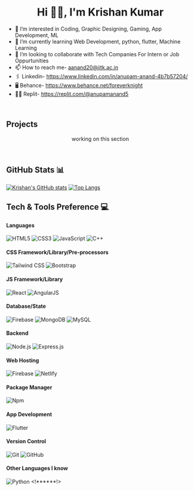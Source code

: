 <h1 align="center"> Hi 👋🏻, I'm Krishan Kumar </h1>

- 👀 I’m interested in Coding, Graphic Designing, Gaming, App Development, ML
- 🌱 I’m currently learning Web Development, python, flutter, Machine Learning
- 💞️ I’m looking to collaborate with Tech Companies For Intern or Job Oppurtunities
- 📫 How to reach me- aanand20@iitk.ac.in
- 🖇️ Linkedin- https://www.linkedin.com/in/anupam-anand-4b7b57204/
- 🖥️ Behance- https://www.behance.net/foreverknight
- 👨‍💻 Replit- https://replit.com/@anupamanand5
<!--
![visitors](https://visitor-badge.glitch.me/badge?page_id=${anupam01102002}.${your.repo.id}) -->
<br>

## Projects
<p align="center"> working on this section </p>
<br />

## GitHub Stats 📊
[![Krishan's GitHub stats](https://github-readme-stats.vercel.app/api?username=anupam01102002&show_icons=true&theme=synthwave)](https://github.com/anupam01102002) [![Top Langs](https://github-readme-stats.vercel.app/api/top-langs/?username=anupam01102002&langs_count=8&theme=synthwave&layout=compact)](https://github.com/anupam01102002)
<br>

## Tech & Tools Preference 💻
#### Languages
![HTML5](https://img.shields.io/badge/-HTML5-E34F26?style=flat&logo=html5&logoColor=white) ![CSS3](https://img.shields.io/badge/-CSS3-1572B6?style=flat&logo=css3&logoColor=white)
![JavaScript](https://img.shields.io/badge/-JavaScript-eed718?style=flat&logo=javascript&logoColor=ffffff)
 ![C++](https://img.shields.io/badge/-C%20&%20C++-659ad2?style=flat&logo=c%2B%2B&logoColor=ffffff)
<br>
#### CSS Framework/Library/Pre-processors
![Tailwind CSS](https://img.shields.io/badge/-Tailwind_CSS-38B2AC?style=flat&logo=tailwind-css&logoColor=white) ![Bootstrap](https://img.shields.io/badge/-Bootstrap-563D7C?style=flat&logo=bootstrap&logoColor=white)
<br>
#### JS Framework/Library
![React](https://img.shields.io/badge/React-20232A?style=flat&logo=react&logoColor=61DAFB) ![AngularJS](https://img.shields.io/badge/AngularJS-E23237?style=flat&logo=angularjs&logoColor=white)
<br>
#### Database/State
![Firebase](https://img.shields.io/badge/-Firebase-000?style=flat&logo=firebase) ![MongoDB](https://img.shields.io/badge/-MongoDB-4DB33D?style=flat&logo=mongodb&logoColor=FFFFFF)
![MySQL](https://img.shields.io/badge/-MySQL-F29111?style=flat&logo=mysql&logoColor=FFFFFF)
<br>
#### Backend
![Node.js](https://img.shields.io/badge/-NodeJs-3C873A?style=flat&logo=Node.js&logoColor=white) ![Express.js](https://img.shields.io/badge/Express.js-404D59?style=flat&logo=express.js&logoColor=FFFFFF)
<br>
#### Web Hosting
![Firebase](https://img.shields.io/badge/-Firebase-000?style=flat&logo=firebase)
![Netlify](https://img.shields.io/badge/Netlify-00C7B7?style=flat&logo=netlify&logoColor=white)
<br>
#### Package Manager
![Npm](https://img.shields.io/badge/Npm-CC3534?style=flat&logo=npm&logoColor=FFFFFF)

#### App Development
![Flutter](https://img.shields.io/badge/Flutter-02569B?style=flat&logo=flutter&logoColor=white)

#### Version Control 
![Git](https://img.shields.io/badge/Git-F1502F?style=flat&logo=git&logoColor=FFFFFF) ![GitHub](https://img.shields.io/badge/Github-000000?style=flat&logo=github&logoColor=FFFFFF)
<br>
#### Other Languages I know
 ![Python](https://img.shields.io/badge/-Python-black?style=flat&logo=python&logoColor=white)
                                         <!******!>


<!---
anupam01102002/anupam01102002 is a ✨ special ✨ repository because its `README.md` (this file) appears on your GitHub profile.
You can click the Preview link to take a look at your changes.
--->
